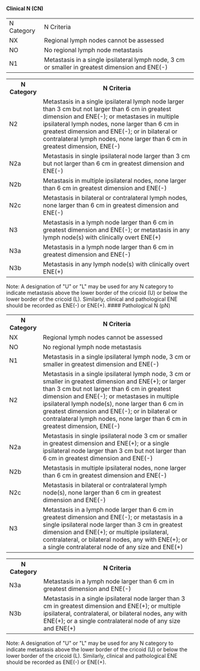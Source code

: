 #### Clinical N (CN)  
<table>
<tr>
<td>N Category</td>
<td>N Criteria</td>
</tr>
<tr>
<td>NX</td>
<td>Regional lymph nodes cannot be assessed</td>
</tr>
<tr>
<td>NO</td>
<td>No regional lymph node metastasis</td>
</tr>
<tr>
<td>N1</td>
<td>Metastasis in a single ipsilateral lymph node, 3 cm or smaller in greatest dimension and ENE(-)</td>
</tr>
</table>  
<!-- PageBreak -->  
<!-- PageNumber="61" -->
<!-- PageHeader="5 Staging Head and Neck Cancers" -->  
<table>
<tr>
<th>N Category</th>
<th>N Criteria</th>
</tr>
<tr>
<td>N2</td>
<td>Metastasis in a single ipsilateral lymph node larger than 3 cm but not larger than 6 cm in greatest dimension and ENE(-); or metastases in multiple ipsilateral lymph nodes, none larger than 6 cm in greatest dimension and ENE(-); or in bilateral or contralateral lymph nodes, none larger than 6 cm in greatest dimension, ENE(-)</td>
</tr>
<tr>
<td>N2a</td>
<td>Metastasis in single ipsilateral node larger than 3 cm but not larger than 6 cm in greatest dimension and ENE(-)</td>
</tr>
<tr>
<td>N2b</td>
<td>Metastasis in multiple ipsilateral nodes, none larger than 6 cm in greatest dimension and ENE(-)</td>
</tr>
<tr>
<td>N2c</td>
<td>Metastasis in bilateral or contralateral lymph nodes, none larger than 6 cm in greatest dimension and ENE(-)</td>
</tr>
<tr>
<td>N3</td>
<td>Metastasis in a lymph node larger than 6 cm in greatest dimension and ENE(-); or metastasis in any lymph node(s) with clinically overt ENE(+)</td>
</tr>
<tr>
<td>N3a</td>
<td>Metastasis in a lymph node larger than 6 cm in greatest dimension and ENE(-)</td>
</tr>
<tr>
<td>N3b</td>
<td>Metastasis in any lymph node(s) with clinically overt ENE(+)</td>
</tr>
</table>  
Note: A designation of "U" or "L" may be used for any N category to
indicate metastasis above the lower border of the cricoid (U) or below
the lower border of the cricoid (L).  
Similarly, clinical and pathological ENE should be recorded as ENE(-)
or ENE(+).  
#### Pathological N (pN)  
<table>
<tr>
<th>N Category</th>
<th>N Criteria</th>
</tr>
<tr>
<td>NX</td>
<td>Regional lymph nodes cannot be assessed</td>
</tr>
<tr>
<td>NO</td>
<td>No regional lymph node metastasis</td>
</tr>
<tr>
<td>N1</td>
<td>Metastasis in a single ipsilateral lymph node, 3 cm or smaller in greatest dimension and ENE(-)</td>
</tr>
<tr>
<td>N2</td>
<td>Metastasis in a single ipsilateral lymph node, 3 cm or smaller in greatest dimension and ENE(+); or larger than 3 cm but not larger than 6 cm in greatest dimension and ENE(-); or metastases in multiple ipsilateral lymph node(s), none larger than 6 cm in greatest dimension and ENE(-); or in bilateral or contralateral lymph nodes, none larger than 6 cm in greatest dimension, ENE(-)</td>
</tr>
<tr>
<td>N2a</td>
<td>Metastasis in single ipsilateral node 3 cm or smaller in greatest dimension and ENE(+); or a single ipsilateral node larger than 3 cm but not larger than 6 cm in greatest dimension and ENE(-)</td>
</tr>
<tr>
<td>N2b</td>
<td>Metastasis in multiple ipsilateral nodes, none larger than 6 cm in greatest dimension and ENE(-)</td>
</tr>
<tr>
<td>N2c</td>
<td>Metastasis in bilateral or contralateral lymph node(s), none larger than 6 cm in greatest dimension and ENE(-)</td>
</tr>
<tr>
<td>N3</td>
<td>Metastasis in a lymph node larger than 6 cm in greatest dimension and ENE(-); or metastasis in a single ipsilateral node larger than 3 cm in greatest dimension and ENE(+); or multiple ipsilateral, contralateral, or bilateral nodes, any with ENE(+); or a single contralateral node of any size and ENE(+)</td>
</tr>
</table>  
<table>
<tr>
<th>N Category</th>
<th>N Criteria</th>
</tr>
<tr>
<td>N3a</td>
<td>Metastasis in a lymph node larger than 6 cm in greatest dimension and ENE(-)</td>
</tr>
<tr>
<td>N3b</td>
<td>Metastasis in a single ipsilateral node larger than 3 cm in greatest dimension and ENE(+); or multiple ipsilateral, contralateral, or bilateral nodes, any with ENE(+); or a single contralateral node of any size and ENE(+)</td>
</tr>
</table>  
Note: A designation of "U" or "L" may be used for any N category to
indicate metastasis above the lower border of the cricoid (U) or below
the lower border of the cricoid (L).  
Similarly, clinical and pathological ENE should be recorded as ENE(-)
or ENE(+).